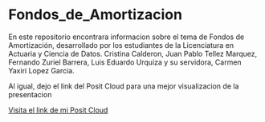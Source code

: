 # Fondos_de_Amortizacion
En este repositorio encontrara informacion sobre el tema de Fondos de Amortización, desarrollado por los estudiantes de la Licenciatura en Actuaria y Ciencia de Datos.
Cristina Calderon, Juan Pablo Tellez Marquez, Fernando Zuriel Barrera, Luis Eduardo Urquiza y su servidora, Carmen Yaxiri Lopez Garcia.

Al igual, dejo el link del Posit Cloud para una mejor visualizacion de la presentacion

[Visita el link de mi Posit Cloud](https://posit.cloud/content/9425009)
